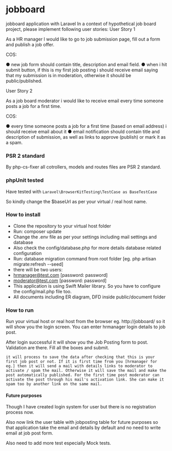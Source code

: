 # jobboard
jobboard application with Laravel 
In   a   context   of   hypothetical   job   board   project,   please   implement   following   user   stories: 
User Story 1 
 
As   a   HR   manager   I   would   like   to   go   to   job   submission   page,   fill   out   a   form   and   publish   a   job 
offer. 
 
COS: 
 
● new   job   form   should   contain   title,   description   and   email   field. 
● when   i   hit   submit   button,   if   this   is   my   first   job   posting   i   should   receive   email   saying   that 
my   submission   is   in   moderation,   otherwise   it   should   be   public/published. 
 
 
User Story 2 
 
As   a   job   board   moderator   i   would   like   to   receive   email   every   time   someone   posts   a   job   for   a   first 
time. 
 
COS: 
 
● every   time   someone   posts   a   job   for   a   first   time   (based   on   email   address)   i   should   receive 
email   about   it 
● email   notification   should   contain   title   and   description   of   submission,   as   well   as   links   to 
approve   (publish)   or   mark   it   as   a   spam. 

### PSR 2 standard
By php-cs-fixer all cotrollers, models and routes files are PSR 2 standard.

### phpUnit tested

Have tested with ```Laravel\BrowserKitTesting\TestCase as BaseTestCase```

So kindly change the $baseUrl as per your virtual / real host name.

### How to install
* Clone the repository to your virtual host folder
* Run: composer update
* Change the .env file as per your settings including mail settings and database
* Also check the config/database.php for more details database related configuration
* Run: database migration command from root folder [eg. php artisan migrate:refresh --seed]
* there will be two users:
* hrmanager@test.com [password: password]
* moderator@test.com [password: password]
* This application is using Swift Mailer library. So you have to configure the config/mail.php file too.
* All documents including ER diagram, DFD inside public/document folder

### How to run
Run your virtual host or real host from the browser eg. http://jobboard/ so it will show you the login screen. You can enter hrmanager login details to job post.

After login successful it will show you the Job Posting form to post. Validation are there. Fill all the boxes and submit.

```it will process to save the data after checking that this is your first job post or not. If it is first time from you [hrmanager for eg.] then it will send a mail with details links to moderator to activate / spam the mail. Otherwise it will save the mail and make the post automatically published. For the first time post moderator can activate the post through his mail's activation link. She can make it spam too by another link on the same mail.```

#### Future purposes
Though I have created login system for user but there is no registration process now.

Also now link the user table with jobposting table for future purposes so that application take the email and details by default and no need to write email at job post form.

Also need to add more test especially Mock tests.





